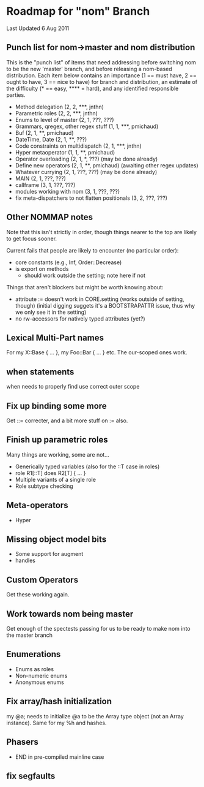 # Roadmap for "nom" Branch

Last Updated 6 Aug 2011

## Punch list for nom->master and nom distribution

This is the "punch list" of items that need addressing before
switching nom to be the new 'master' branch, and before releasing
a nom-based distribution.  Each item below contains an importance
(1 == must have, 2 == ought to have, 3 == nice to have) for
branch and distribution, an estimate of the difficulty 
(* == easy, **** = hard), and any identified 
responsible parties.

* Method delegation (2, 2, ***, jnthn)
* Parametric roles (2, 2, ***, jnthn)
* Enums to level of master (2, 1, ???, ???)
* Grammars, qregex, other regex stuff (1, 1, ***, pmichaud)
* Buf (2, 1, **, pmichaud)
* DateTime, Date (2, 1, **, ???)
* Code constraints on multidispatch (2, 1, ***, jnthn)
* Hyper metaoperator (1, 1, **, pmichaud)
* Operator overloading (2, 1, *, ???)   (may be done already)
* Define new operators (2, 1, **, pmichaud) (awaiting other regex updates)
* Whatever currying (2, 1, ???, ???) (may be done already)
* MAIN (2, 1, ???, ???)
* callframe (3, 1, ???, ???)
* modules working with nom (3, 1, ???, ???)
* fix meta-dispatchers to not flatten positionals (3, 2, ???, ???)

## Other NOMMAP notes

Note that this isn't strictly in order, though things nearer to the top
are likely to get focus sooner.

Current fails that people are likely to encounter (no particular order):
* core constants (e.g., Inf, Order::Decrease)
* is export on methods
    - should work outside the setting; note here if not

Things that aren't blockers but might be worth knowing about:
* attribute := doesn't work in CORE.setting (works outside of setting, though)
  (initial digging suggets it's a BOOTSTRAPATTR issue, thus why we only see it
  in the setting)
* no rw-accessors for natively typed attributes (yet?)

## Lexical Multi-Part names
For my X::Base { ... }, my Foo::Bar { ... } etc. The our-scoped ones work.

## when statements
when needs to properly find use correct outer scope

## Fix up binding some more
Get ::= correcter, and a bit more stuff on := also.

## Finish up parametric roles
Many things are working, some are not...
* Generically typed variables (also for the ::T case in roles)
* role R1[::T] does R2[T] { ... }
* Multiple variants of a single role
* Role subtype checking

## Meta-operators
* Hyper

## Missing object model bits
* Some support for augment
* handles

## Custom Operators
Get these working again.

## Work towards nom being master
Get enough of the spectests passing for us to be ready to make nom into
the master branch

## Enumerations
* Enums as roles
* Non-numeric enums
* Anonymous enums

## Fix array/hash initialization
my @a;  needs to initialize @a to be the Array type object (not an Array instance).
Same for my %h and hashes.

## Phasers
* END in pre-compiled mainline case

## fix segfaults
